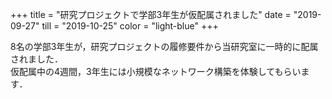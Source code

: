 +++
title = "研究プロジェクトで学部3年生が仮配属されました"
date = "2019-09-27"
till = "2019-10-25"
color = "light-blue"
+++

8名の学部3年生が，研究プロジェクトの履修要件から当研究室に一時的に配属されました．  
仮配属中の4週間，3年生には小規模なネットワーク構築を体験してもらいます．
